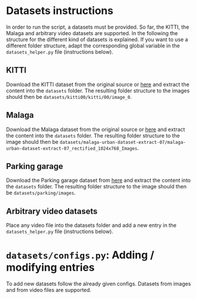 # Datasets instructions
In order to run the script, a datasets must be provided. So far, the KITTI, the Malaga and arbitrary video datasets are supported. In the following the structure for the different kind of datasets is explained. If you want to use a different folder structure, adapt the corresponding global variable in the `datasets_helper.py` file (instructions below).

## KITTI
Download the KITTI dataset from the original source or [here](http://rpg.ifi.uzh.ch/docs/teaching/2016/kitti00.zip) and extract the content into the `datasets` folder. The resulting folder structure to the images should then be `datasets/kitti00/kitti/00/image_0`.

## Malaga
Download the Malaga dataset from the original source or [here](http://rpg.ifi.uzh.ch/docs/teaching/2016/malaga-urban-dataset-extract-07.zip) and extract the content into the `datasets` folder. The resulting folder structure to the image should then be `datasets/malaga-urban-dataset-extract-07/malaga-urban-dataset-extract-07_rectified_1024x768_Images`.

## Parking garage
Download the Parking garage dataset from [here](http://rpg.ifi.uzh.ch/docs/teaching/2016/parking.zip) and extract the content into the `datasets` folder. The resulting folder structure to the image should then be `datasets/parking/images`.

## Arbitrary video datasets
Place any video file into the datasets folder and add a new entry in the `datasets_helper.py` file (instructions below).

# `datasets/configs.py`: Adding / modifying entries
To add new datasets follow the already given configs. Datasets from images and from video files are supported. 
